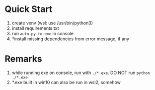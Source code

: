 # Quick Start

1. create venv (wsl: use /usr/bin/python3)
1. install requirements.txt
1. run `auto-py-to-exe` in console
1. *install missing dependencies from error message, if any

# Remarks

1. while running exe on console, run with `./*.exe`. DO NOT run `python ./*.exe`
1. *.exe built in win10 can also be run in wsl2, somehow
